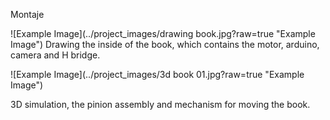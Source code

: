 Montaje

![Example Image](../project_images/drawing book.jpg?raw=true "Example Image")
Drawing the inside of the book, which contains the motor, arduino, camera and H bridge.


![Example Image](../project_images/3d book 01.jpg?raw=true "Example Image")

3D simulation, the pinion assembly and mechanism for moving the book.
